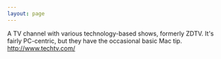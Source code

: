 ```yaml
---
layout: page
---
```


A TV channel with various technology-based shows, formerly ZDTV.  It's fairly PC-centric, but they have the occasional basic Mac tip.  http://www.techtv.com/